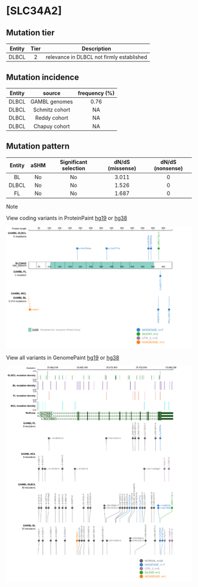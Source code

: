 # [SLC34A2]

## Mutation tier

|Entity|Tier|Description                              |
|:------:|:----:|-----------------------------------------|
|DLBCL |2   |relevance in DLBCL not firmly established|
## Mutation incidence

|Entity|source        |frequency (%)|
|:------:|:--------------:|:-------------:|
|DLBCL |GAMBL genomes |0.76         |
|DLBCL |Schmitz cohort|  NA         |
|DLBCL |Reddy cohort  |  NA         |
|DLBCL |Chapuy cohort |  NA         |

## Mutation pattern

|Entity|aSHM|Significant selection|dN/dS (missense)|dN/dS (nonsense)|
|:------:|:----:|:---------------------:|:----------------:|:----------------:|
|BL    |No  |No                   |3.011           |0               |
|DLBCL |No  |No                   |1.526           |0               |
|FL    |No  |No                   |1.687           |0               |


> [!NOTE]
View coding variants in ProteinPaint [hg19](https://www.bcgsc.ca/downloads/morinlab/GAMBL/test/genes/SLC34A2_protein.html)  or [hg38](https://www.bcgsc.ca/downloads/morinlab/GAMBL/test/genes/SLC34A2_protein_hg38.html)

![image](images/proteinpaint/SLC34A2_NM_006424.svg)

View all variants in GenomePaint [hg19](https://www.bcgsc.ca/downloads/morinlab/GAMBL/test/genes/SLC34A2.html)  or [hg38](https://www.bcgsc.ca/downloads/morinlab/GAMBL/test/genes/SLC34A2_hg38.html)

![image](images/proteinpaint/SLC34A2.svg)
